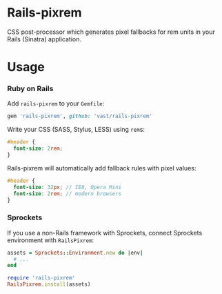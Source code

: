 Rails-pixrem
===================================================================

CSS post-processor which generates pixel fallbacks for rem units
in your Rails (Sinatra) application.


Usage
===================================================================

### Ruby on Rails

Add `rails-pixrem` to your `Gemfile`:

```ruby
gem 'rails-pixrem', github: 'vast/rails-pixrem'
```

Write your CSS (SASS, Stylus, LESS) using `rem`s:

```scss
#header {
  font-size: 2rem;
}
```

Rails-pixrem will automatically add fallback rules with pixel values:

```scss
#header {
  font-size: 32px; // IE8, Opera Mini
  font-size: 2rem; // modern browsers
}
```


### Sprockets

If you use a non-Rails framework with Sprockets, connect Sprockets environment
with `RailsPixrem`:


```ruby
assets = Sprockets::Environment.new do |env|
  # ...
end

require 'rails-pixrem'
RailsPixrem.install(assets)
```
